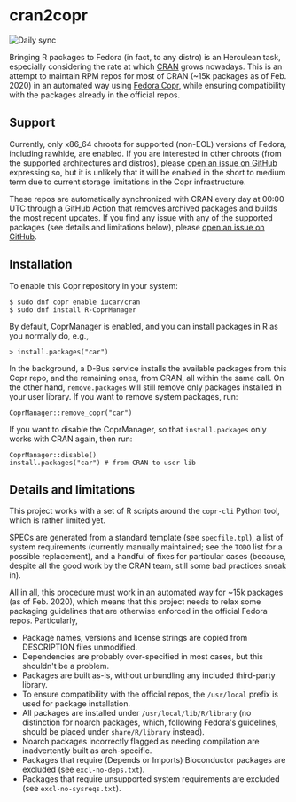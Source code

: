 # cran2copr

![Daily sync](https://github.com/Enchufa2/cran2copr/workflows/Daily%20sync/badge.svg)

Bringing R packages to Fedora (in fact, to any distro) is an Herculean task, especially considering the rate at which [CRAN](https://cran.r-project.org) grows nowadays. This is an attempt to maintain RPM repos for most of CRAN (~15k packages as of Feb. 2020) in an automated way using [Fedora Copr](https://copr.fedorainfracloud.org/), while ensuring compatibility with the packages already in the official repos.

## Support

Currently, only x86_64 chroots for supported (non-EOL) versions of Fedora, including rawhide, are enabled. If you are interested in other chroots (from the supported architectures and distros), please [open an issue on GitHub](https://github.com/Enchufa2/cran2copr/issues) expressing so, but it is unlikely that it will be enabled in the short to medium term due to current storage limitations in the Copr infrastructure.

These repos are automatically synchronized with CRAN every day at 00:00 UTC through a GitHub Action that removes archived packages and builds the most recent updates. If you find any issue with any of the supported packages (see details and limitations below), please [open an issue on GitHub](https://github.com/Enchufa2/cran2copr/issues).

## Installation

To enable this Copr repository in your system:

```
$ sudo dnf copr enable iucar/cran
$ sudo dnf install R-CoprManager
```

By default, CoprManager is enabled, and you can install packages in R as you normally do, e.g.,

```
> install.packages("car")
```

In the background, a D-Bus service installs the available packages from this Copr repo, and the remaining ones, from CRAN, all within the same call. On the other hand, `remove.packages` will still remove only packages installed in your user library. If you want to remove system packages, run:

```
CoprManager::remove_copr("car")
```

If you want to disable the CoprManager, so that `install.packages` only works with CRAN again, then run:

```
CoprManager::disable()
install.packages("car") # from CRAN to user lib
```

## Details and limitations

This project works with a set of R scripts around the `copr-cli` Python tool, which is rather limited yet.

SPECs are generated from a standard template (see `specfile.tpl`), a list of system requirements (currently manually maintained; see the `TODO` list for a possible replacement), and a handful of fixes for particular cases (because, despite all the good work by the CRAN team, still some bad practices sneak in).

All in all, this procedure must work in an automated way for ~15k packages (as of Feb. 2020), which means that this project needs to relax some packaging guidelines that are otherwise enforced in the official Fedora repos. Particularly,

- Package names, versions and license strings are copied from DESCRIPTION files unmodified.
- Dependencies are probably over-specified in most cases, but this shouldn't be a problem.
- Packages are built as-is, without unbundling any included third-party library.
- To ensure compatibility with the official repos, the `/usr/local` prefix is used for package installation.
- All packages are installed under `/usr/local/lib/R/library` (no distinction for noarch packages, which, following Fedora's guidelines, should be placed under `share/R/library` instead).
- Noarch packages incorrectly flagged as needing compilation are inadvertently built as arch-specific.
- Packages that require (Depends or Imports) Bioconductor packages are excluded (see `excl-no-deps.txt`).
- Packages that require unsupported system requirements are excluded (see `excl-no-sysreqs.txt`).
